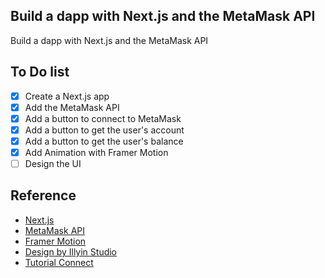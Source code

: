 ## Build a dapp with Next.js and the MetaMask API
Build a dapp with Next.js and the MetaMask API

## To Do list
- [x] Create a Next.js app
- [x] Add the MetaMask API
- [x] Add a button to connect to MetaMask
- [x] Add a button to get the user's account
- [x] Add a button to get the user's balance
- [x] Add Animation with Framer Motion
- [ ] Design the UI

## Reference
- [Next.js](https://nextjs.org/)
- [MetaMask API](https://docs.metamask.io/guide/ethereum-provider.html#api)
- [Framer Motion](https://www.framer.com/motion/)
- [Design by Illyin Studio](https://www.figma.com/community/file/1182543443323256015)
- [Tutorial Connect](https://trufflesuite.com/guides/metamask-api/)